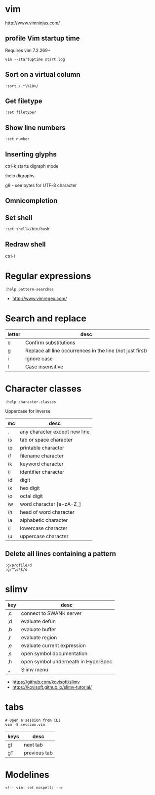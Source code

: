# vim

<http://www.vimninjas.com/>


## profile Vim startup time

Requires vim 7.2.269+

```shell
vim --startuptime start.log
```


## Sort on a virtual column

```
:sort /.*\%10v/
```


## Get filetype

```
:set filetype?
```


## Show line numbers

```
:set number
```


## Inserting glyphs

ctrl-k starts digraph mode

:help digraphs

g8 - see bytes for UTF-8 character


## Omnicompletion

<C-X><C-O>


## Set shell

```
:set shell=/bin/bash
```


## Redraw shell

ctrl-l


# Regular expressions

`:help pattern-searches`

- <http://www.vimregex.com/>


# Search and replace

| letter | desc                                                      |
|------ |--------------------------------------------------------- |
| c      | Confirm substitutions                                     |
| g      | Replace all line occurrences in the line (not just first) |
| i      | Ignore case                                               |
| I      | Case insensitive                                          |


# Character classes

`:help character-classes`

Uppercase for inverse

| mc | desc                          |
|--- |----------------------------- |
| .  | any character except new line |
| \s | tab or space character        |
| \p | printable character           |
| \f | filename character            |
| \k | keyword character             |
| \i | identifier character          |
| \d | digit                         |
| \x | hex digit                     |
| \o | octal digit                   |
| \w | word character [a-zA-Z\_]     |
| \h | head of word character        |
| \a | alphabetic character          |
| \l | lowercase character           |
| \u | uppercase character           |


## Delete all lines containing a pattern

```
:g/profile/d
:g/^\s*$/d
```


# slimv

| key | desc                                |
|--- |----------------------------------- |
| ,c  | connect to SWANK server             |
| ,d  | evaluate defun                      |
| ,b  | evaluate buffer                     |
| ,r  | evaluate region                     |
| ,e  | evaluate current expression         |
| ,s  | open symbol documentation           |
| ,h  | open symbol underneath in HyperSpec |
| ,,  | Slimv menu                          |

- <https://github.com/kovisoft/slimv>
- <https://kovisoft.github.io/slimv-tutorial/>


# tabs

```shell
# Open a session from CLI
vim -S session.vim
```

| keys | desc         |
|---- |------------ |
| gt   | next tab     |
| gT   | previous tab |


# Modelines

```
<!-- vim: set nospell: -->
```